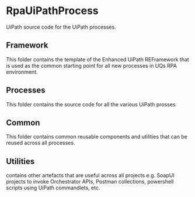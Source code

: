 # RpaUiPathProcess
UiPath source code for the UiPath processes.

## Framework

This folder contains the template of the Enhanced UiPath REFramework that is used as the common starting point for all new processes in UQs RPA environment.  

## Processes

This folder contains the source code for all the various UiPath prosses

## Common

This folder contains common reusable components and utilities that can be reused across all processes.

## Utilities

contains other artefacts that are useful across all projects e.g. SoapUI projects to invoke Orchestrator APIs, Postman collections, powershell scripts using UiPath commandlets, etc.

